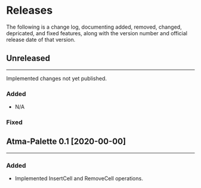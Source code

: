 
# Releases

The following is a change log, documenting added, removed, changed, depricated, and fixed features, along with the version number and official release date of that version.

## Unreleased
-------------

Implemented changes not yet published.

### Added
+ N/A

### Fixed

## Atma-Palette 0.1  [2020-00-00]
----------------------------------------------------

### Added
+ Implemented InsertCell and RemoveCell operations.
